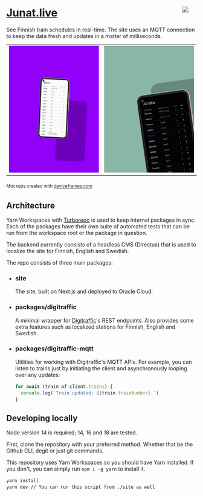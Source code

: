 <h1><a href="https://junat.live">Junat.live</a> <img src="https://junat.live/maskable_icon.png" width="38px" align="right" /> </h1>

See Finnish train schedules in real-time. The site uses an MQTT connection to keep the data fresh and updates in a matter of milliseconds.

<table>
<tbody><tr>
<td>
<img src=".github/assets/phone1.png" alt="A phone mockup with Ainola route in junat.live" />
</td>

<td>
<img src=".github/assets/phone2.png" alt="A phone mockup in a dark mode with Ainola route in junat.live"/>
</td>
</tr></tbody>
</table>

<sub>Mockups created with [deviceframes.com](https://deviceframes.com)<sub>

## Architecture

Yarn Workspaces with [Turborepo](https://turborepo.org/) is used to keep internal packages in sync. Each of the packages have their own suite of automated tests that can be run from the workspace root or the package in question.

The backend currently consists of a headless CMS (Directus) that is used to localize the site for Finnish, English and Swedish.

The repo consists of three main packages:

- ### site

  The site, built on Next.js and deployed to Oracle Cloud.

- ### packages/digitraffic

  A minimal wrapper for [Digitraffic](https://digitraffic.fi)'s REST endpoints. Also provides some extra features such as localized stations for Finnish, English and Swedish.

- ### packages/digitraffic-mqtt
  Utilities for working with Digitraffic's MQTT APIs. For example, you can listen to trains just by initiating the client and asynchronously looping over any updates:
  ```js
  for await (train of client.trains) {
    console.log(`Train updated: ${train.trainNumber}.`)
  }
  ```

## Developing locally
Node version 14 is required; 14, 16 and 18 are tested.

First, clone the repository with your preferred method. Whether that be the Github CLI, degit or just git commands.

This repository uses Yarn Workspaces so you should have Yarn installed. If you don't, you can simply run `npm i -g yarn` to install it.

```sh
yarn install 
yarn dev // You can run this script from ./site as well
```
